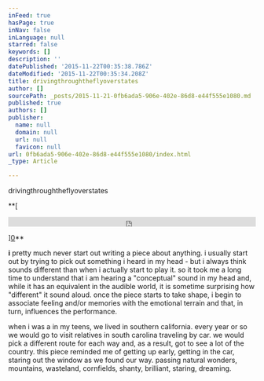 ```yaml
---
inFeed: true
hasPage: true
inNav: false
inLanguage: null
starred: false
keywords: []
description: ''
datePublished: '2015-11-22T00:35:38.786Z'
dateModified: '2015-11-22T00:35:34.208Z'
title: drivingthroughtheflyoverstates
author: []
sourcePath: _posts/2015-11-21-0fb6ada5-906e-402e-86d8-e44f555e1080.md
published: true
authors: []
publisher:
  name: null
  domain: null
  url: null
  favicon: null
url: 0fb6ada5-906e-402e-86d8-e44f555e1080/index.html
_type: Article

---
```

drivingthroughtheflyoverstates

**[

<iframe width=" 100%" height="20" scrolling="no" frameborder="no" src="https://w.soundcloud.com/player/?url=https%3A//api.soundcloud.com/tracks/124869902&amp;color=ff5500&amp;inverse=false&amp;auto_play=false&amp;show_user=true" style="">drivingthroughtheflyoverstates</iframe>

][0]**

**i** pretty much never start out writing a piece about anything. i usually start out by trying to pick out something i heard in my head - but i always think sounds different than when i actually start to play it. so it took me a long time to understand that i am hearing a "conceptual" sound in my head and, while it has an equivalent in the audible world, it is sometime surprising how "different" it sound aloud. once the piece starts to take shape, i begin to associate feeling and/or memories with the emotional terrain and that, in turn, influences the performance.

when i was a in my teens, we lived in southern california. every year or so we would go to visit relatives in south carolina traveling by car. we would pick a different route for each way and, as a result, got to see a lot of the country. this piece reminded me of getting up early, getting in the car, staring out the window as we found our way. passing natural wonders, mountains, wasteland, cornfields, shanty, brilliant, staring, dreaming.

[0]: href